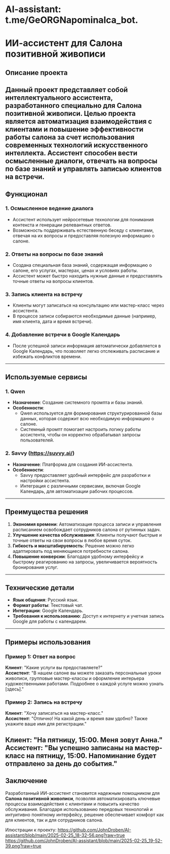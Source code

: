 # AI-assistant: t.me/GeORGNapominalca_bot.

# ИИ-ассистент для Салона позитивной живописи

## Описание проекта

Данный проект представляет собой интеллектуального ассистента, разработанного специально для **Салона позитивной живописи**. Целью проекта является автоматизация взаимодействия с клиентами и повышение эффективности работы салона за счет использования современных технологий искусственного интеллекта. Ассистент способен вести осмысленные диалоги, отвечать на вопросы по базе знаний и управлять записью клиентов на встречи.
---
## Функционал
### 1. **Осмысленное ведение диалога**
   - Ассистент использует нейросетевые технологии для понимания контекста и генерации релевантных ответов.
   - Возможность поддерживать естественную беседу с клиентами, отвечая на их вопросы и предоставляя полезную информацию о салоне.

### 2. **Ответы на вопросы по базе знаний**
   - Создана специальная база знаний, содержащая информацию о салоне, его услугах, мастерах, ценах и условиях работы.
   - Ассистент может быстро находить нужные данные и предоставлять точные ответы на вопросы клиентов.

### 3. **Запись клиента на встречу**
   - Клиенты могут записаться на консультацию или мастер-класс через ассистента.
   - В процессе записи собираются необходимые данные (например, имя клиента, дата и время встречи).

### 4. **Добавление встречи в Google Календарь**
   - После успешной записи информация автоматически добавляется в Google Календарь, что позволяет легко отслеживать расписание и избежать конфликтов времени.
---
## Используемые сервисы
### 1. **Qwen**
   - **Назначение**: Создание системного промпта и базы знаний.
   - **Особенности**:
     - Qwen используется для формирования структурированной базы данных, которая содержит всю необходимую информацию о салоне.
     - Системный промпт помогает настроить логику работы ассистента, чтобы он корректно обрабатывал запросы пользователей.

### 2. **Savvy (https://suvvy.ai/)**
   - **Назначение**: Платформа для создания ИИ-ассистента.
   - **Особенности**:
     - Savvy предоставляет удобный интерфейс для разработки и настройки ассистента.
     - Интеграция с различными сервисами, включая Google Календарь, для автоматизации рабочих процессов.
---
## Преимущества решения
1. **Экономия времени**: Автоматизация процесса записи и управления расписанием освобождает сотрудников салона от рутинных задач.
2. **Улучшение качества обслуживания**: Клиенты получают быстрые и точные ответы на свои вопросы в любое время суток.
3. **Гибкость и масштабируемость**: Решение можно легко адаптировать под меняющиеся потребности салона.
4. **Повышение конверсии**: Благодаря удобному интерфейсу и быстрому реагированию на запросы, увеличивается вероятность бронирования услуг.
---
## Технические детали
- **Язык общения**: Русский язык.
- **Формат работы**: Текстовый чат.
- **Интеграции**: Google Календарь.
- **Требования к использованию**: Доступ к интернету и учетная запись Google для работы с календарем.
---
## Примеры использования

### Пример 1: Ответ на вопрос
**Клиент**: "Какие услуги вы предоставляете?"  
**Ассистент**: "В нашем салоне вы можете заказать персональные уроки живописи, групповые мастер-классы и оформление интерьера художественными работами. Подробнее о каждой услуге можно узнать [здесь]."

### Пример 2: Запись на встречу
**Клиент**: "Хочу записаться на мастер-класс."  
**Ассистент**: "Отлично! На какой день и время вам удобно? Также укажите ваше имя для регистрации."  

**Клиент**: "На пятницу, 15:00. Меня зовут Анна."  
**Ассистент**: "Вы успешно записаны на мастер-класс на пятницу, 15:00. Напоминание будет отправлено за день до события."
---

## Заключение
Разработанный ИИ-ассистент становится надежным помощником для **Салона позитивной живописи**, позволяя автоматизировать ключевые процессы взаимодействия с клиентами и повысить качество обслуживания. Благодаря использованию передовых технологий и интуитивно понятному интерфейсу, решение обеспечивает комфорт как для клиентов, так и для сотрудников салона.

Илюстрации к проекту: https://github.com/JohnDroben/AI-assistant/blob/main/2025-02-25_18-32-56.png?raw=true
                      https://github.com/JohnDroben/AI-assistant/blob/main/2025-02-25_19-52-39.png?raw=true
                      

